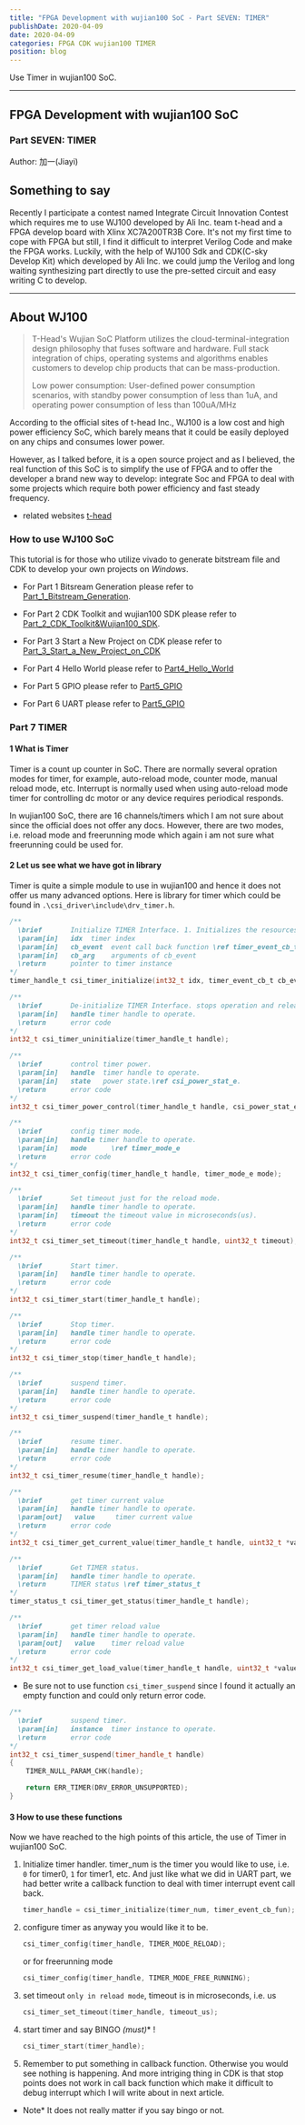 ```yaml
---
title: "FPGA Development with wujian100 SoC - Part SEVEN: TIMER"
publishDate: 2020-04-09
date: 2020-04-09
categories: FPGA CDK wujian100 TIMER
position: blog
---
```


Use Timer in wujian100 SoC.

---

<div id="toc"></div>

## FPGA Development with wujian100 SoC

### Part SEVEN: TIMER

Author: 加一(Jiayi)

## Something to say

Recently I participate a contest named Integrate Circuit Innovation Contest which requires me to use WJ100 developed by Ali Inc. team t-head and a FPGA develop board with Xlinx XC7A200TR3B Core. It's not my first time to cope with FPGA but still, I find it difficult to interpret Verilog Code and make the FPGA works. Luckily, with the help of WJ100 Sdk and CDK(C-sky Develop Kit) which developed by Ali Inc. we could jump the Verilog and long waiting synthesizing part directly to use the pre-setted circuit and easy writing C to develop.

---

## About WJ100

>T-Head's Wujian SoC Platform utilizes the cloud-terminal-integration design philosophy that fuses software and hardware. Full stack integration of chips, operating systems and algorithms enables customers to develop chip products that can be mass-production.
>
>Low power consumption: User-defined power consumption scenarios, with standby power consumption of less than 1uA, and operating power consumption of less than 100uA/MHz

According to the official sites of t-head Inc., WJ100 is a low cost and high power efficiency SoC, which barely means that it could be easily deployed on any chips and consumes lower power.

However, as I talked before, it is a open source project and as I believed, the real function of this SoC is to simplify the use of FPGA and to offer the developer a brand new way to develop: integrate Soc and FPGA to deal with some projects which require both power efficiency and fast steady frequency.

* related websites
[t-head](https://www.t-head.cn/)

### How to use WJ100 SoC

This tutorial is for those who utilize vivado to generate bitstream file and CDK to develop your own projects on *Windows*.

* For Part 1 Bitsream Generation please refer to [Part_1_Bitstream_Generation](https://shieldjy.github.io/2020/03/25/FPGA-Development-with-WJ100-SoC/).

* For Part 2 CDK Toolkit and wujian100 SDK please refer to [Part_2_CDK_Toolkit&Wujian100_SDK](https://shieldjy.github.io/2020/03/27/FPGA-Development-with-WJ100-SoC/).

* For Part 3 Start a New Project on CDK please refer to [Part_3_Start_a_New_Project_on_CDK](https://shieldjy.github.io/2020/03/29/FPGA-Development-with-WJ100-SoC/)

* For Part 4 Hello World please refer to [Part4_Hello_World](https://shieldjy.github.io/2020/03/31/FPGA-Development-with-WJ100-SoC/)

* For Part 5 GPIO please refer to [Part5_GPIO](https://shieldjy.github.io/2020/04/06/FPGA-Development-with-WJ100-SoC/)

* For Part 6 UART please refer to [Part5_GPIO](https://shieldjy.github.io/2020/04/08/FPGA-Development-with-WJ100-SoC/)

### Part 7 TIMER

#### 1 What is Timer

Timer is a count up counter in SoC. There are normally several opration modes for timer, for example, auto-reload mode, counter mode, manual reload mode, etc. Interrupt is normally used when using auto-reload mode timer for controlling dc motor or any device requires periodical responds.

In wujian100 SoC, there are 16 channels/timers which I am not sure about since the official does not offer any docs. However, there are two modes, i.e. reload mode and freerunning mode which again i am not sure what freerunning could be used for.

#### 2 Let us see what we have got in library

Timer is quite a simple module to use in wujian100 and hence it does not offer us many advanced options. Here is library for timer which could be found in `.\csi_driver\include\drv_timer.h`.

```c
/**
  \brief       Initialize TIMER Interface. 1. Initializes the resources needed for the TIMER interface 2.registers event callback function
  \param[in]   idx  timer index
  \param[in]   cb_event  event call back function \ref timer_event_cb_t
  \param[in]   cb_arg    arguments of cb_event
  \return      pointer to timer instance
*/
timer_handle_t csi_timer_initialize(int32_t idx, timer_event_cb_t cb_event);

/**
  \brief       De-initialize TIMER Interface. stops operation and releases the software resources used by the interface
  \param[in]   handle timer handle to operate.
  \return      error code
*/
int32_t csi_timer_uninitialize(timer_handle_t handle);

/**
  \brief       control timer power.
  \param[in]   handle  timer handle to operate.
  \param[in]   state   power state.\ref csi_power_stat_e.
  \return      error code
*/
int32_t csi_timer_power_control(timer_handle_t handle, csi_power_stat_e state);

/**
  \brief       config timer mode.
  \param[in]   handle timer handle to operate.
  \param[in]   mode      \ref timer_mode_e
  \return      error code
*/
int32_t csi_timer_config(timer_handle_t handle, timer_mode_e mode);

/**
  \brief       Set timeout just for the reload mode.
  \param[in]   handle timer handle to operate.
  \param[in]   timeout the timeout value in microseconds(us).
  \return      error code
*/
int32_t csi_timer_set_timeout(timer_handle_t handle, uint32_t timeout);

/**
  \brief       Start timer.
  \param[in]   handle timer handle to operate.
  \return      error code
*/
int32_t csi_timer_start(timer_handle_t handle);

/**
  \brief       Stop timer.
  \param[in]   handle timer handle to operate.
  \return      error code
*/
int32_t csi_timer_stop(timer_handle_t handle);

/**
  \brief       suspend timer.
  \param[in]   handle timer handle to operate.
  \return      error code
*/
int32_t csi_timer_suspend(timer_handle_t handle);

/**
  \brief       resume timer.
  \param[in]   handle timer handle to operate.
  \return      error code
*/
int32_t csi_timer_resume(timer_handle_t handle);

/**
  \brief       get timer current value
  \param[in]   handle timer handle to operate.
  \param[out]   value     timer current value
  \return      error code
*/
int32_t csi_timer_get_current_value(timer_handle_t handle, uint32_t *value);

/**
  \brief       Get TIMER status.
  \param[in]   handle timer handle to operate.
  \return      TIMER status \ref timer_status_t
*/
timer_status_t csi_timer_get_status(timer_handle_t handle);

/**
  \brief       get timer reload value
  \param[in]   handle timer handle to operate.
  \param[out]   value    timer reload value
  \return      error code
*/
int32_t csi_timer_get_load_value(timer_handle_t handle, uint32_t *value);
```

* Be sure not to use function `csi_timer_suspend` since I found it actually an empty function and could only return error code.

```c++
/**
  \brief       suspend timer.
  \param[in]   instance  timer instance to operate.
  \return      error code
*/
int32_t csi_timer_suspend(timer_handle_t handle)
{
    TIMER_NULL_PARAM_CHK(handle);

    return ERR_TIMER(DRV_ERROR_UNSUPPORTED);
}
```

#### 3 How to use these functions

Now we have reached to the high points of this article, the use of Timer in wujian100 SoC.

1. Initialize timer handler. timer_num is the timer you would like to use, i.e. `0` for timer0, `1` for timer1, etc. And just like what we did in UART part, we had better write a callback function to deal with timer interrupt event call back.

    ```c++
    timer_handle = csi_timer_initialize(timer_num, timer_event_cb_fun);
    ```

2. configure timer as anyway you would like it to be.

    ```c++
    csi_timer_config(timer_handle, TIMER_MODE_RELOAD);
    ```

    or for freerunning mode

    ```c++
    csi_timer_config(timer_handle, TIMER_MODE_FREE_RUNNING);
    ```

3. set timeout `only in reload mode`, timeout is in microseconds, i.e. us

    ```c++
    csi_timer_set_timeout(timer_handle, timeout_us);
    ```

4. start timer and say BINGO **(must*)** !

    ```c++
    csi_timer_start(timer_handle);
    ```

5. Remember to put something in callback function. Otherwise you would see nothing is happening. And more intriging thing in CDK is that stop points does not work in call back function which make it difficult to debug interrupt which I will write about in next article.

* Note* It does not really matter if you say bingo or not.

